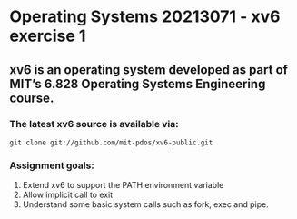 # Operating Systems 20213071 - xv6 exercise 1

## xv6 is an operating system developed as part of MIT’s 6.828 Operating Systems Engineering course. 

### The latest xv6 source is available via:
`git clone git://github.com/mit-pdos/xv6-public.git`

### Assignment goals:
1. Extend xv6 to support the PATH environment variable
2. Allow implicit call to exit
3. Understand some basic system calls such as fork, exec and pipe.
